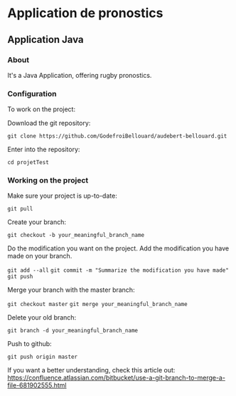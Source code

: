 # Application de pronostics

## Application Java

### About

It's a Java Application, offering rugby pronostics.

### Configuration

To work on the project:

Download the git repository:

``git clone https://github.com/GodefroiBellouard/audebert-bellouard.git``

Enter into the repository:

``cd projetTest``

### Working on the project

Make sure your project is up-to-date:

``git pull``

Create your branch:

``git checkout -b your_meaningful_branch_name``

Do the modification you want on the project. Add the modification you have made on your branch.

``git add --all``
``git commit -m "Summarize the modification you have made"``
``git push``

Merge your branch with the master branch:

``git checkout master``
``git merge your_meaningful_branch_name``

Delete your old branch:

``git branch -d your_meaningful_branch_name``

Push to github:

``git push origin master``


If you want a better understanding, check this article out: https://confluence.atlassian.com/bitbucket/use-a-git-branch-to-merge-a-file-681902555.html

